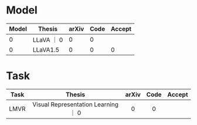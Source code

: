 # Model
| Model | Thesis | arXiv | Code | Accept |
|------------|--------|--------------------------------|-------------------------------------|--------|
| 0 | LLaVA ｜ 0 | 0 | 0 |
| 0 | LLaVA1.5 | 0 | 0 | 0 |


# Task
| Task | Thesis | arXiv | Code | Accept |
| :---: | :---: | :---: | :---: | :---: | 
| LMVR | Visual Representation Learning ｜ 0 | 0 | 0 |
